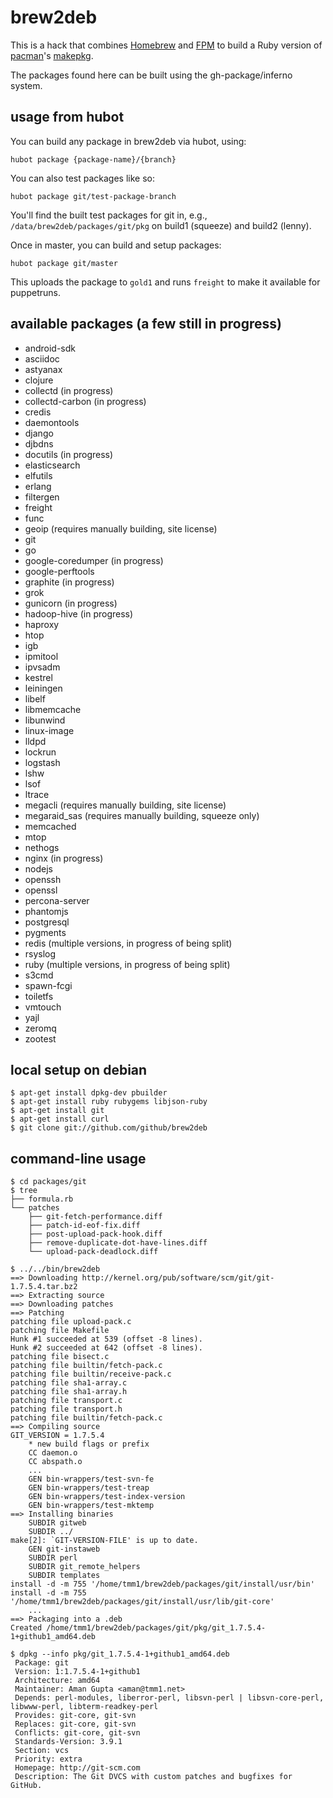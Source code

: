 # brew2deb

This is a hack that combines [Homebrew](http://github.com/mxcl/homebrew)
and [FPM](http://github.com/jordansissel/fpm) to build a Ruby version of
[pacman](http://www.archlinux.org/pacman/)'s
[makepkg](http://www.archlinux.org/pacman/makepkg.8.html).

The packages found here can be built using the gh-package/inferno system.

## usage from hubot

You can build any package in brew2deb via hubot, using:

```
hubot package {package-name}/{branch}
```

You can also test packages like so:

```
hubot package git/test-package-branch
```

You'll find the built test packages for git in, e.g., `/data/brew2deb/packages/git/pkg`
on build1 (squeeze) and build2 (lenny).

Once in master, you can build and setup packages:

```
hubot package git/master
```

This uploads the package to `gold1` and runs `freight` to make it available for puppetruns.

## available packages (a few still in progress)

*  android-sdk
*  asciidoc
*  astyanax
*  clojure
*  collectd  (in progress)
*  collectd-carbon (in progress)
*  credis
*  daemontools
*  django
*  djbdns
*  docutils  (in progress)
*  elasticsearch
*  elfutils
*  erlang
*  filtergen
*  freight
*  func
*  geoip (requires manually building, site license)
*  git
*  go
*  google-coredumper (in progress)
*  google-perftools
*  graphite (in progress)
*  grok
*  gunicorn (in progress)
*  hadoop-hive (in progress)
*  haproxy
*  htop
*  igb
*  ipmitool
*  ipvsadm
*  kestrel
*  leiningen
*  libelf
*  libmemcache
*  libunwind
*  linux-image
*  lldpd
*  lockrun
*  logstash
*  lshw
*  lsof
*  ltrace
*  megacli (requires manually building, site license)
*  megaraid_sas (requires manually building, squeeze only)
*  memcached
*  mtop
*  nethogs
*  nginx (in progress)
*  nodejs
*  openssh
*  openssl
*  percona-server
*  phantomjs
*  postgresql
*  pygments
*  redis (multiple versions, in progress of being split)
*  rsyslog
*  ruby (multiple versions, in progress of being split)
*  s3cmd
*  spawn-fcgi
*  toiletfs
*  vmtouch
*  yajl
*  zeromq
*  zootest


## local setup on debian

```
$ apt-get install dpkg-dev pbuilder
$ apt-get install ruby rubygems libjson-ruby
$ apt-get install git
$ apt-get install curl
$ git clone git://github.com/github/brew2deb
```

## command-line usage

```
$ cd packages/git
$ tree
├── formula.rb
└── patches
    ├── git-fetch-performance.diff
    ├── patch-id-eof-fix.diff
    ├── post-upload-pack-hook.diff
    ├── remove-duplicate-dot-have-lines.diff
    └── upload-pack-deadlock.diff
```

```
$ ../../bin/brew2deb
==> Downloading http://kernel.org/pub/software/scm/git/git-1.7.5.4.tar.bz2
==> Extracting source
==> Downloading patches
==> Patching
patching file upload-pack.c
patching file Makefile
Hunk #1 succeeded at 539 (offset -8 lines).
Hunk #2 succeeded at 642 (offset -8 lines).
patching file bisect.c
patching file builtin/fetch-pack.c
patching file builtin/receive-pack.c
patching file sha1-array.c
patching file sha1-array.h
patching file transport.c
patching file transport.h
patching file builtin/fetch-pack.c
==> Compiling source
GIT_VERSION = 1.7.5.4
    * new build flags or prefix
    CC daemon.o
    CC abspath.o
    ...
    GEN bin-wrappers/test-svn-fe
    GEN bin-wrappers/test-treap
    GEN bin-wrappers/test-index-version
    GEN bin-wrappers/test-mktemp
==> Installing binaries
    SUBDIR gitweb
    SUBDIR ../
make[2]: `GIT-VERSION-FILE' is up to date.
    GEN git-instaweb
    SUBDIR perl
    SUBDIR git_remote_helpers
    SUBDIR templates
install -d -m 755 '/home/tmm1/brew2deb/packages/git/install/usr/bin'
install -d -m 755 '/home/tmm1/brew2deb/packages/git/install/usr/lib/git-core'
    ...
==> Packaging into a .deb
Created /home/tmm1/brew2deb/packages/git/pkg/git_1.7.5.4-1+github1_amd64.deb
```

```
$ dpkg --info pkg/git_1.7.5.4-1+github1_amd64.deb
 Package: git
 Version: 1:1.7.5.4-1+github1
 Architecture: amd64
 Maintainer: Aman Gupta <aman@tmm1.net>
 Depends: perl-modules, liberror-perl, libsvn-perl | libsvn-core-perl, libwww-perl, libterm-readkey-perl
 Provides: git-core, git-svn
 Replaces: git-core, git-svn
 Conflicts: git-core, git-svn
 Standards-Version: 3.9.1
 Section: vcs
 Priority: extra
 Homepage: http://git-scm.com
 Description: The Git DVCS with custom patches and bugfixes for GitHub.
```
